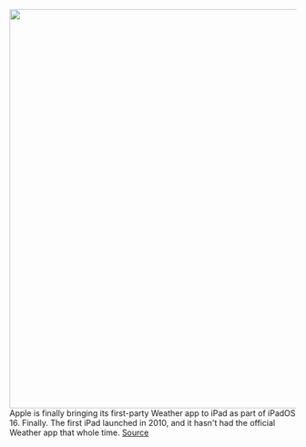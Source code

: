 <img src='https://cdn.vox-cdn.com/thumbor/CUWUY2OdyRJaHfJ6n5DJii45wfk=/0x0:2560x1440/1200x800/filters:focal(1076x516:1484x924)/cdn.vox-cdn.com/uploads/chorus_image/image/70948699/wwdc_2022_1480_11_28_31.0.jpg' width='700px' /><br/>
Apple is finally bringing its first-party Weather app to iPad as part of iPadOS 16. Finally. The first iPad launched in 2010, and it hasn't had the official Weather app that whole time.
<a href='https://www.theverge.com/2022/6/6/23156804/apple-weather-app-ipad-ipados-16-wwdc-2022'> Source <a/>